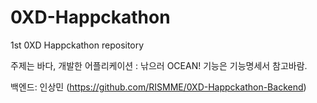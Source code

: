 # 0XD-Happckathon
1st 0XD Happckathon repository


주제는 바다, 개발한 어플리케이션 : 낚으러 OCEAN!
기능은 기능명세서 참고바람.

백엔드: 인상민 (https://github.com/RISMME/0XD-Happckathon-Backend)
